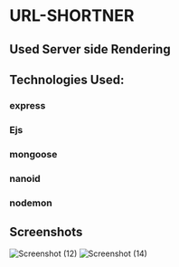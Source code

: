 # URL-SHORTNER

## Used Server side Rendering

## Technologies Used:
###  express
###  Ejs
###  mongoose
###  nanoid
###  nodemon

## Screenshots
![Screenshot (12)](https://github.com/nitin7213/Url-shortner/assets/155103864/05ab492e-209d-4327-83e4-1e9a525e0a79)
![Screenshot (14)](https://github.com/nitin7213/Url-shortner/assets/155103864/d8d39390-6822-4216-92b3-2762ee6a183e)
